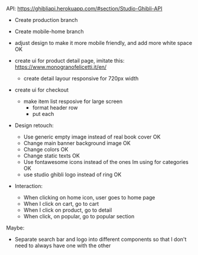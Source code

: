 API: https://ghibliapi.herokuapp.com/#section/Studio-Ghibli-API 

- Create production branch
- Create mobile-home branch

- adjust design to make it more mobile friendly, and add more white space OK
- create ui for product detail page, imitate this: https://www.monogranofelicetti.it/en/
    - create detail layour responsive for 720px width
- create ui for checkout
    - make item list resposive for large screen
        - format header row
        - put each

- Design retouch:
    - Use generic empty image instead of real book cover OK
    - Change main banner background image OK
    - Change colors OK
    - Change static texts OK
    - Use fontawesome icons instead of the ones Im using for categories OK
    - use studio ghibli logo instead of ring OK

- Interaction:
    - When clicking on home icon, user goes to home page
    - When I click on cart, go to cart
    - When I click on product, go to detail
    - When click, on popular, go to popular section

Maybe:
- Separate search bar and logo into different components so that I don't need to always have one with the other